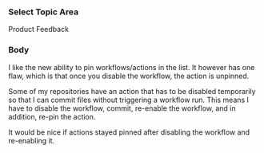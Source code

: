 ### Select Topic Area

Product Feedback

### Body

I like the new ability to pin workflows/actions in the list. It however has one flaw, which is that once you disable the workflow, the action is unpinned.

Some of my repositories have an action that has to be disabled temporarily so that I can commit files without triggering a workflow run. This means I have to disable the workflow, commit, re-enable the workflow, and in addition, re-pin the action.

It would be nice if actions stayed pinned after disabling the workflow and re-enabling it.
